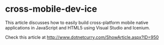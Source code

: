 cross-mobile-dev-ice
====================

This article discusses how to easily build cross-platform mobile native applications in JavaScript and HTML5 using Visual Studio and Icenium. 

Check this article at http://www.dotnetcurry.com/ShowArticle.aspx?ID=950
